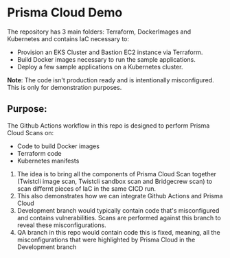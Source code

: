 # Prisma Cloud Demo

The repository has 3 main folders: Terraform, DockerImages and Kubernetes and contains IaC necessary to:

- Provision an EKS Cluster and Bastion EC2 instance via Terraform.
- Build Docker images necessary to run the sample applications.
- Deploy a few sample applications on a Kubernetes cluster.

**Note**: The code isn't production ready and is intentionally misconfigured. This is only for demonstration purposes.

## Purpose:

The Github Actions workflow in this repo is designed to perform Prisma Cloud Scans on:
- Code to build Docker images
- Terraform code
- Kubernetes manifests

1. The idea is to bring all the components of Prisma Cloud Scan together (Twistcli image scan, Twistcli sandbox scan and Bridgecrew scan) to scan differnt pieces of IaC in the same CICD run.
2. This also demonstrates how we can integrate Github Actions and Prisma Cloud 
3. Development branch would typically contain code that's misconfigured and contains vulnerabilities. Scans are performed against this branch to reveal these misconfigurations.
4. QA branch in this repo would contain code this is fixed, meaning, all the misconfigurations that were highlighted by Prisma Cloud in the Development branch
